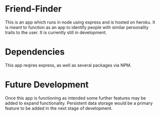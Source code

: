 # Friend-Finder

This is an app which runs in node using express and is hosted on heroku. It is meant to function as an app to identify people with similar personality traits to the user. It is currently still in development.

# Dependencies 

This app reqires express, as well as several packages via NPM.

# Future Development

Once this app is functioning as intended some further features may be added to expand functionality. Persistent data storage would be a primary feature to be added in the next stage of development.
